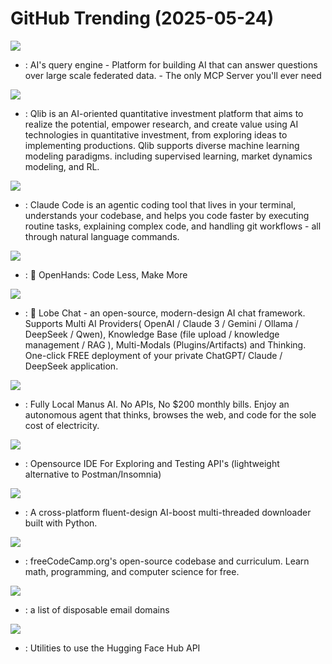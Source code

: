 # GitHub Trending (2025-05-24)

![](https://img.shields.io/badge/Python-New%20426-green?style=flat-square&logo=appveyor)
- [](https://github.comundefined): AI's query engine - Platform for building AI that can answer questions over large scale federated data. - The only MCP Server you'll ever need

![](https://img.shields.io/badge/Python-New%20426-green?style=flat-square&logo=appveyor)
- [](https://github.comundefined): Qlib is an AI-oriented quantitative investment platform that aims to realize the potential, empower research, and create value using AI technologies in quantitative investment, from exploring ideas to implementing productions. Qlib supports diverse machine learning modeling paradigms. including supervised learning, market dynamics modeling, and RL.

![](https://img.shields.io/badge/Shell-New%20401-green?style=flat-square&logo=appveyor)
- [](https://github.comundefined): Claude Code is an agentic coding tool that lives in your terminal, understands your codebase, and helps you code faster by executing routine tasks, explaining complex code, and handling git workflows - all through natural language commands.

![](https://img.shields.io/badge/Python-New%20326-green?style=flat-square&logo=appveyor)
- [](https://github.comundefined): 🙌 OpenHands: Code Less, Make More

![](https://img.shields.io/badge/TypeScript-New%2041-green?style=flat-square&logo=appveyor)
- [](https://github.comundefined): 🤯 Lobe Chat - an open-source, modern-design AI chat framework. Supports Multi AI Providers( OpenAI / Claude 3 / Gemini / Ollama / DeepSeek / Qwen), Knowledge Base (file upload / knowledge management / RAG ), Multi-Modals (Plugins/Artifacts) and Thinking. One-click FREE deployment of your private ChatGPT/ Claude / DeepSeek application.

![](https://img.shields.io/badge/Python-New%20422-green?style=flat-square&logo=appveyor)
- [](https://github.comundefined): Fully Local Manus AI. No APIs, No $200 monthly bills. Enjoy an autonomous agent that thinks, browses the web, and code for the sole cost of electricity.

![](https://img.shields.io/badge/JavaScript-New%2076-green?style=flat-square&logo=appveyor)
- [](https://github.comundefined): Opensource IDE For Exploring and Testing API's (lightweight alternative to Postman/Insomnia)

![](https://img.shields.io/badge/Python-New%20280-green?style=flat-square&logo=appveyor)
- [](https://github.comundefined): A cross-platform fluent-design AI-boost multi-threaded downloader built with Python.

![](https://img.shields.io/badge/TypeScript-New%20211-green?style=flat-square&logo=appveyor)
- [](https://github.comundefined): freeCodeCamp.org's open-source codebase and curriculum. Learn math, programming, and computer science for free.

![](https://img.shields.io/badge/Python-New%2024-green?style=flat-square&logo=appveyor)
- [](https://github.comundefined): a list of disposable email domains

![](https://img.shields.io/badge/TypeScript-New%2010-green?style=flat-square&logo=appveyor)
- [](https://github.comundefined): Utilities to use the Hugging Face Hub API

